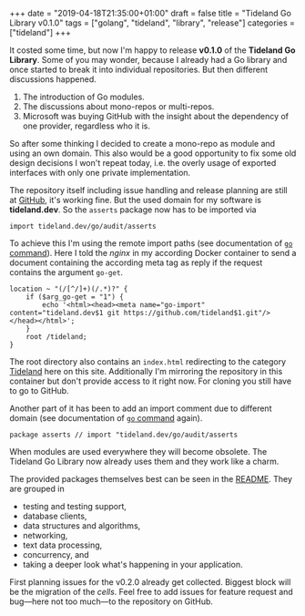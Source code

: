 +++
date = "2019-04-18T21:35:00+01:00"
draft = false
title = "Tideland Go Library v0.1.0"
tags = ["golang", "tideland", "library", "release"]
categories = ["tideland"]
+++

It costed some time, but now I'm happy to release **v0.1.0** of the **Tideland Go Library**. Some of you may wonder, because I already had a Go library and once started to break it into individual repositories. But then different discussions happened.

1. The introduction of Go modules.
2. The discussions about mono-repos or multi-repos.
3. Microsoft was buying GitHub with the insight about the dependency of one provider, regardless who it is.

So after some thinking I decided to create a mono-repo as module and using an own domain. This also would be a good opportunity to fix some old design decisions I won't repeat today, i.e. the overly usage of exported interfaces with only one private implementation.

The repository itself including issue handling and release planning are still at [GitHub](https://github.com/tideland/go), it's working fine. But the used domain for my software  is **tideland.dev**. So the `asserts` package now has to be imported via

```
import tideland.dev/go/audit/asserts
```

To achieve this I'm using the remote import paths (see documentation of [`go` command](https://golang.org/cmd/go/#hdr-Remote_import_paths)). Here I told the *nginx* in my according Docker container to send a document containing the according meta tag as reply if the request contains the argument `go-get`.

```
location ~ "(/[^/]+)(/.*)?" {
    if ($arg_go-get = "1") {
        echo '<html><head><meta name="go-import" content="tideland.dev$1 git https://github.com/tideland$1.git"/></head></html>';
    }
    root /tideland;
}
```

The root directory also contains an `index.html` redirecting to the category [Tideland](https://themue.dev/categories/tideland/) here on this site. Additionally I'm mirroring the repository in this container but don't provide access to it right now. For cloning you still have to go to GitHub.

Another part of it has been to add an import comment due to different domain (see documentation of [`go` command](https://golang.org/cmd/go/#hdr-Import_path_checking) again). 

```
package asserts // import "tideland.dev/go/audit/asserts
```

When modules are used everywhere they will become obsolete. The Tideland Go Library now already uses them and they work like a charm.

The provided packages themselves best can be seen in the [README](https://github.com/tideland/go). They are grouped in

- testing and testing support,
- database clients,
- data structures and algorithms,
- networking,
- text data processing,
- concurrency, and
- taking a deeper look what's happening in your application.

First planning issues for the v0.2.0 already get collected. Biggest block will be the migration of the *cells*. Feel free to add issues for feature request and bug—here not too much—to the repository on GitHub.
